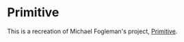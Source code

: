 # Primitive

This is a recreation of Michael Fogleman's project, [Primitive](https://github.com/fogleman/primitive).

